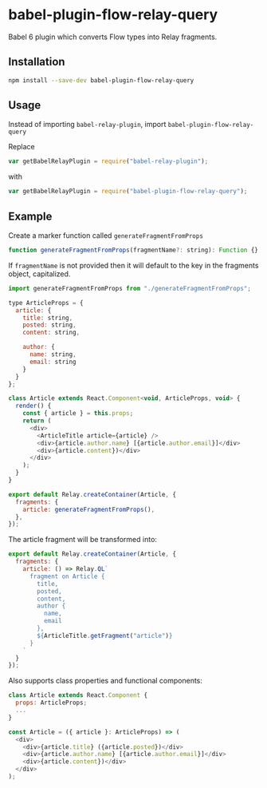 # babel-plugin-flow-relay-query

Babel 6 plugin which converts Flow types into Relay fragments.

## Installation

```sh
npm install --save-dev babel-plugin-flow-relay-query
```

## Usage

Instead of importing ```babel-relay-plugin```, import ```babel-plugin-flow-relay-query```

Replace

```javascript
var getBabelRelayPlugin = require("babel-relay-plugin");
```
with

```javascript
var getBabelRelayPlugin = require("babel-plugin-flow-relay-query");
```

## Example

Create a marker function called ```generateFragmentFromProps```

```javascript
function generateFragmentFromProps(fragmentName?: string): Function {}
```

If ```fragmentName``` is not provided then it will default to the key in the fragments object, capitalized.

```javascript
import generateFragmentFromProps from "./generateFragmentFromProps";

type ArticleProps = {
  article: {
    title: string,
    posted: string,
    content: string,

    author: {
      name: string,
      email: string
    }
  }
};

class Article extends React.Component<void, ArticleProps, void> {
  render() {
    const { article } = this.props;
    return (
      <div>
        <ArticleTitle article={article} />
        <div>{article.author.name} [{article.author.email}]</div>
        <div>{article.content})</div>
      </div>
    );
  }
}

export default Relay.createContainer(Article, {
  fragments: {
    article: generateFragmentFromProps(),
  },
});
```

The article fragment will be transformed into:

```javascript
export default Relay.createContainer(Article, {
  fragments: {
    article: () => Relay.QL`
      fragment on Article {
        title,
        posted,
        content,
        author {
          name,
          email
        },
        ${ArticleTitle.getFragment("article")}
      }
    `
  }
});
```

Also supports class properties and functional components:

```javascript
class Article extends React.Component {
  props: ArticleProps;
  ...
}
```

```javascript
const Article = ({ article }: ArticleProps) => (
  <div>
    <div>{article.title} ({article.posted})</div>
    <div>{article.author.name} [{article.author.email}]</div>
    <div>{article.content})</div>
  </div>
);
```
